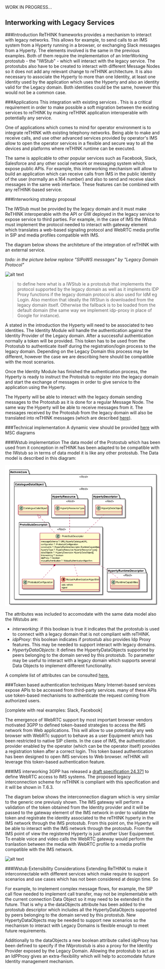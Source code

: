 WORK IN PROGRESS...

## Interworking with Legacy Services

###Introduction
ReTHINK frameworks provides a mechanism to interact with legacy networks. This allows for example, to send calls to an IMS system from a Hyperty running in a browser, or exchanging Slack messages from a Hyperty. The elements involved is the same in the previous examples. Both of them require the implementation of an InterWorking protostub - the "IWStub" - which will interact with the legacy service. The protostubs also have to be created to interact with different Message Nodes so it does not add any relevant change to reTHINK architecture. It is also necessary to associate the Hyperty to more than one Identity, at least one identity used by the application which uses the Hyperty and also an identity valid for the Legacy domain. Both identities could be the same, however this would not be a common case.

###Applications
This integration with existing services . This is a critical requirement in order to make possible a soft migration between the existing services to reTHINK by making reTHINK application interoperable with potentially any service.

One of applications which comes to mind for operator environment is to integrate reTHINK with existing telephony networks. Being able to make and receive calls, and use other advanced services provided by operator's IMS allow to open the operator services in a flexible and secure way to all the devices and platforms where reTHINK runtime can be executed.

The same is applicable to other popular services such as Facebook, Slack, Salesforce and any other social network or messaging system which expose public APIs. For example, this interworking mechanism will allow to build an application which can receive calls from IMS in the public Identity of the user (normally an e.164 number) and also to send and receive slack messages in the same web interface. These features can be combined with any reTHINK-based service.


###Interworking strategy proposal

The IWStub must be provided by the legacy domain and it must make ReTHINK interoperable with the API or GW deployed in the legacy service to expose service to third parties. For example, in the case of IMS the IWstub must implement the protocol needed to interact with gateway element which translates a web-based signaling protocol and WebRTC media profile in SIP and media profiles compatible with IMS.

The diagram below shows the architeture of the integration of reTHINK with an external service.

*todo: in the picture below replace "SIPoWS messages" by "Legacy Domain Protocol"*

![alt text](rethink-Legacy-Integration-approach2.png "Legacy domain interworking diagram")

> to define here what is a IWStub ie a protostub that implements the protocol supported by the legacy domain as well as  it implements IDP Proxy functions if the legacy domain protocol is also used for IdM eg Login. Also mention that ideally the IWStun is downloaded from the legacy domain itself. Otherwise the fallback is to be loaded from the default domain (the same way we implement idp-proxy in place of Google for instance).


A stated in the introduction the Hyperty will need to be associated to two identities. The Identity Module will handle the authentication against the Identity Provider of the Legacy domain. After a successful authentication normally a token will be provided. This token has to be used from the Protostub to authenticate itself during the registration/login process to the legacy domain. Depending on the Legacy Domain this process may be different, however the case we are describing here should be compatible with the most scenarios.

Once the Identity Module has finished the authentication process, the Hyperty is ready to instruct the Protostub to register into the legacy domain and start the exchange of messages in order to give service to the application using the Hyperty.

The Hyperty will be able to interact with the legacy domain sending messages to the Protostub as it is done for a regular Message Node. The same way the Hyperty will be able to receive messages from it. The messages received by the Protostub from the legacy domain will also be translated into reTHINK messages (which are described  [here](../messages/legacy-interworking-messages.md)).

###Technical implementation
A dynamic view should be provided [here](../dynamic-view/legacy-interworking/readme.md) with MSC diagrams

###IWstub implementation
The data model of the Protostub which has been used from it conception in reTHINK has been adapted to be compatible with the IWstub so in terms of data model it is like any other protostub. 
The Data model is described in this diagram:

![Protostub datamodel](https://github.com/reTHINK-project/specs/blob/master/datamodel/core/hyperty-catalogue/Protostub-Descriptor-Data-Object-Model.png)

The attributes was included to accomodate with the same data model also the IWstubs are:
- *interworking*: if this boolean is true it indicates that the protostub is used to connect with a legacy domain that is not compliant with reTHINK.
- *idpProxy*: this boolean indicates if protostub also provides Idp Proxy features. This may be needed to support interact with legacy domains.  
- *HypertyDataObjects*: It defines the HypertyDataObjects supported by peers belonging to the domain served by this protostub. To parameter may be useful to interact with a legacy domain which supports several Data Objects to implement different functionality. 

A complete list of attributes can be consulted [here.](https://github.com/reTHINK-project/specs/tree/master/datamodel/core/hyperty-catalogue)

###Token based authentication techniques
Many Internet-based services expose APIs to be accessed from third-party services. many of these APIs use token-based mechanisms to authenticate the request coming from authorized users.

[complete with real examples: Slack, Facebook]

The emergence of WebRTC support by most important browser vendors motivated 3GPP to defined token-based strategies to access the IMS network from Web applications. This will allow to use potentially any web browser with WebRTc support to behave as a user Equipment which has been restricted to native SIP clients. In the case of IMS, the authentication provider enabled by the operator (which can be the operator itself) provides a registration token after a correct login. This token based authentication has been designed to open IMS services to Web browser. reTHINK will leverage this token-based authentication feature.  


###IMS interworking
3GPP has released a [draft specification 24.371](https://portal.3gpp.org/desktopmodules/Specifications/SpecificationDetails.aspx?specificationId=1087) to define WebRTC access to IMS systems. The proposed legacy interconnection scheme for reTHINK is compliant with this specification and it will be shown in T.6.3.

The diagram below shows the interconnection diagram which is very similar to the generic one previusly shown. The IMS gateway will perform a validation of the token obtained from the Identity provider and it will be passed to the gateway element of the IMS network in order to validate the token and registrate the identity associated to the reTHINK hyperty in the IMS network through the IMS protostub.
From this point on, the Hyperty will be able to interact with the IMS network through the protostub. From the IMS point of view the registered Hyperty is just another User Equipement. To enable voice and video calls the WebRTC gateway would perform the tranlastion between the media with WebRTC profile to a media profile compatible with the IMS network.

![alt text](rethink-IMS-Integration-approach2.png "IMS interworking diagram")

###IWstub Extensibility Considerations 
Extending ReTHINK to make it interconnectable with different services which make require to support scenarios and use cases which has not been considered at design time. So 

For example, to implement complex message flows, for example, the SIP call flow needed to implement call transfer, may not be implementable with the current connection Data Object so it may need to be extended in the future. That is why a the dataObjects attribute has been added to the protostub descriptor which includes all the HypertyDataObjects supported by peers belonging to the domain served by this protostub. New HypertyDataObjects may be needed to support new scenarios so the mechanism to interact with Legacy Domains is flexible enough to meet future requirements.

Additionally to the dataObjects a new boolean attribute called idpProxy has been defined to specify if the IWprotostub is also a proxy for the Identity Provider exposed by the Legacy Domain. Allowing the protostub to act as an IdPProxy gives an extra-flexibility which will help to accomodate future Identity management mechanism.


